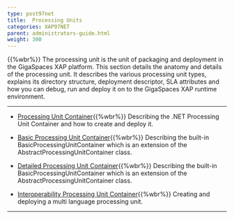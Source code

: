 ```yaml
---
type: post97net
title:  Processing Units
categories: XAP97NET
parent: administrators-guide.html
weight: 300
---
```



{{%wbr%}}
The processing unit is the unit of packaging and deployment in the GigaSpaces XAP platform. This section details the anatomy and details of the processing unit. It describes the various processing unit types, explains its directory structure, deployment descriptor, SLA attributes and how you can debug, run and deploy it on to the GigaSpaces XAP runtime environment.

<hr/>

- [Processing Unit Container](./processing-unit-container.html){{%wbr%}}
Describing the .NET Processing Unit Container and how to create and deploy it.

- [Basic Processing Unit Container](./basic-processing-unit-container.html){{%wbr%}}
Describing the built-in BasicProcessingUnitContainer which is an extension of the AbstractProcessingUnitContainer class.

- [Detailed Processing Unit Container](./detailed-basic-processing-unit-container.html){{%wbr%}}
Describing the built-in BasicProcessingUnitContainer which is an extension of the AbstractProcessingUnitContainer class.

- [Interoperability Processing Unit Container](./interop-processing-unit.html){{%wbr%}}
Creating and deploying a multi language processing unit.


<hr/>

